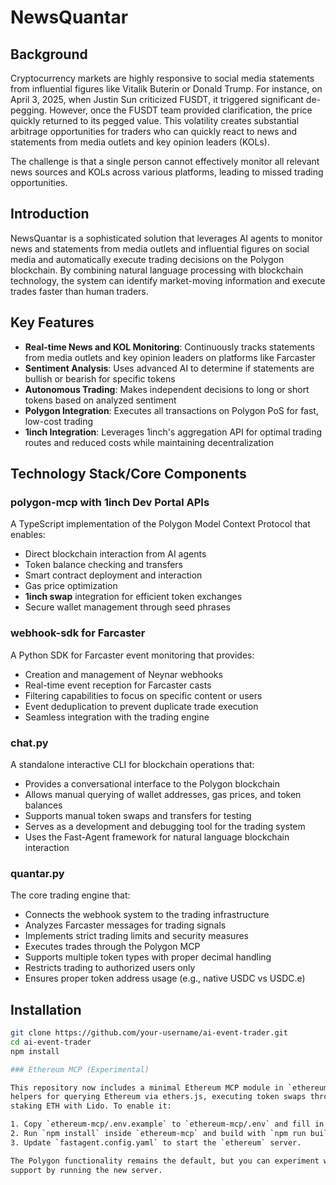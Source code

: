 # NewsQuantar

## Background

Cryptocurrency markets are highly responsive to social media statements from influential figures like Vitalik Buterin or Donald Trump. For instance, on April 3, 2025, when Justin Sun criticized FUSDT, it triggered significant de-pegging. However, once the FUSDT team provided clarification, the price quickly returned to its pegged value. This volatility creates substantial arbitrage opportunities for traders who can quickly react to news and statements from media outlets and key opinion leaders (KOLs).

The challenge is that a single person cannot effectively monitor all relevant news sources and KOLs across various platforms, leading to missed trading opportunities.

## Introduction

NewsQuantar is a sophisticated solution that leverages AI agents to monitor news and statements from media outlets and influential figures on social media and automatically execute trading decisions on the Polygon blockchain. By combining natural language processing with blockchain technology, the system can identify market-moving information and execute trades faster than human traders.

## Key Features

- **Real-time News and KOL Monitoring**: Continuously tracks statements from media outlets and key opinion leaders on platforms like Farcaster
- **Sentiment Analysis**: Uses advanced AI to determine if statements are bullish or bearish for specific tokens
- **Autonomous Trading**: Makes independent decisions to long or short tokens based on analyzed sentiment
- **Polygon Integration**: Executes all transactions on Polygon PoS for fast, low-cost trading
- **1inch Integration**: Leverages 1inch's aggregation API for optimal trading routes and reduced costs while maintaining decentralization

## Technology Stack/Core Components

### polygon-mcp with 1inch Dev Portal APIs

A TypeScript implementation of the Polygon Model Context Protocol that enables:

- Direct blockchain interaction from AI agents
- Token balance checking and transfers
- Smart contract deployment and interaction
- Gas price optimization
- **1inch swap** integration for efficient token exchanges
- Secure wallet management through seed phrases

### webhook-sdk for Farcaster

A Python SDK for Farcaster event monitoring that provides:

- Creation and management of Neynar webhooks
- Real-time event reception for Farcaster casts
- Filtering capabilities to focus on specific content or users
- Event deduplication to prevent duplicate trade execution
- Seamless integration with the trading engine

### chat.py

A standalone interactive CLI for blockchain operations that:

- Provides a conversational interface to the Polygon blockchain
- Allows manual querying of wallet addresses, gas prices, and token balances
- Supports manual token swaps and transfers for testing
- Serves as a development and debugging tool for the trading system
- Uses the Fast-Agent framework for natural language blockchain interaction

### quantar.py

The core trading engine that:

- Connects the webhook system to the trading infrastructure
- Analyzes Farcaster messages for trading signals
- Implements strict trading limits and security measures
- Executes trades through the Polygon MCP
- Supports multiple token types with proper decimal handling
- Restricts trading to authorized users only
- Ensures proper token address usage (e.g., native USDC vs USDC.e)

## Installation

```bash
git clone https://github.com/your-username/ai-event-trader.git
cd ai-event-trader
npm install

### Ethereum MCP (Experimental)

This repository now includes a minimal Ethereum MCP module in `ethereum-mcp/`. It provides
helpers for querying Ethereum via ethers.js, executing token swaps through 1inch and
staking ETH with Lido. To enable it:

1. Copy `ethereum-mcp/.env.example` to `ethereum-mcp/.env` and fill in your RPC URL and keys.
2. Run `npm install` inside `ethereum-mcp` and build with `npm run build`.
3. Update `fastagent.config.yaml` to start the `ethereum` server.

The Polygon functionality remains the default, but you can experiment with Ethereum
support by running the new server.
